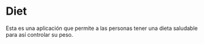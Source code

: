 Diet
====

Esta es una aplicación que permite a las personas tener una dieta saludable para así controlar su peso.
